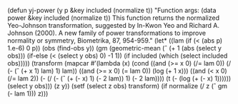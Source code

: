 (defun yj-power (y p &key included (normalize t))
"Function args: (data power &key included (normalize t))
This function returns the normalized Yeo-Johnson transformation,
suggested by In-Kwon Yeo and Richard A. Johnson (2000). A new family
of power transformations to improve normality or symmetry, Biometrika,
87, 954-959."
(let* ((lam (if (< (abs p) 1.e-6) 0 p))
(obs (find-obs y))
(gm (geometric-mean (ˆ (+ 1 (abs (select y obs)))
(if-else (< (select y obs) 0) -1 1))
(if included (which (select included obs)))))
(transform (mapcar #’(lambda (x)
(cond ((and (>= x 0) (/= lam 0))
(/ (- (ˆ (+ x 1) lam) 1) lam))
((and (>= x 0) (= lam 0))
(log (+ 1 x)))
((and (< x 0) (/= lam 2))
(- (/ (- (ˆ (+ (- x) 1) (- 2 lam)) 1) (- 2 lam))))
(t (- (log (+ (- x) 1)))))) (select y obs)))
(z y))
(setf (select z obs) transform)
(if normalize (/ z (ˆ gm (- lam 1))) z)))
